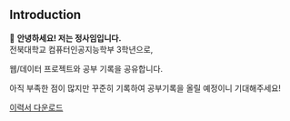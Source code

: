 ﻿---
# Use the Intro widget of the Blog template
widget: about.avatar

# This file represents a page section.
headless: true

# Order that this section will appear in.
weight: 10

author: admin
#design:
#  background:
#    color: '#090a0b'
#    text_color_light: true
#    video:
#      path:  # enter filename of a video in /assets/media
#  css_class: fullscreen
---
Introduction
---
👋 **안녕하세요! 저는 정사임입니다.**  
전북대학교 컴퓨터인공지능학부 3학년으로, 

웹/데이터 프로젝트와 공부 기록을 공유합니다.

아직 부족한 점이 많지만 꾸준히 기록하여 공부기록을 올릴 예정이니 기대해주세요!

[이력서 다운로드](/files/resume.pdf)
